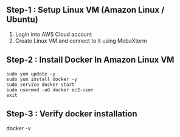 ## Step-1 : Setup Linux VM (Amazon Linux / Ubuntu)

1) Login into AWS Cloud account
2) Create Linux VM and connect to it using MobaXterm

## Step-2 : Install Docker In Amazon Linux VM

```
sudo yum update -y 
sudo yum install docker -y
sudo service docker start
sudo usermod -aG docker ec2-user
exit
```
## Step-3 :  Verify docker installation
docker -v

